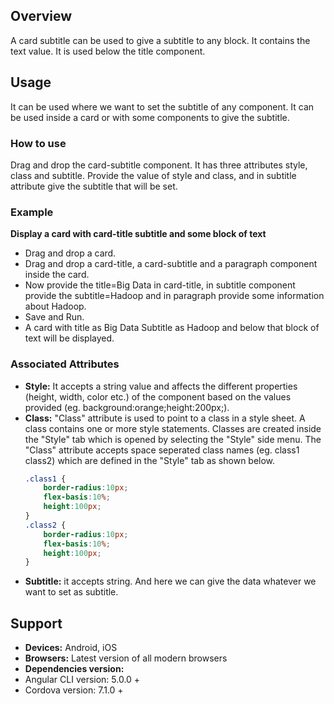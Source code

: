 ## Overview
A card subtitle can be used to give a subtitle to any block. It contains the text value. It is used below the title component.
## Usage
It can be used where we want to set the subtitle of any component. It can be used inside a card or with some components to give the subtitle.
### How to use
Drag and drop the card-subtitle component. It has three attributes style, class and subtitle. Provide the value of style and class, and in subtitle attribute give the subtitle that will be set.
### Example
**Display a card with card-title subtitle and some block of text**
- Drag and drop a card.
- Drag and drop a card-title, a card-subtitle and a paragraph component inside the card.
- Now provide the title=Big Data in card-title, in subtitle component provide the subtitle=Hadoop and in paragraph provide some information about Hadoop.
- Save and Run.
- A card with title as Big Data Subtitle as Hadoop and below that block of text will be displayed.
### Associated Attributes
- **Style:** It accepts a string value and affects the different properties (height, width, color etc.) of the component based on the values provided (eg. background:orange;height:200px;).
- **Class:** "Class" attribute is used to point to a class in a style sheet. A class contains one or more style statements. Classes are created inside the "Style" tab which is opened by selecting the "Style" side menu. The "Class" attribute accepts space seperated class names (eg. class1 class2) which are defined in the "Style" tab as shown below.
    ```css
    .class1 {
        border-radius:10px;
        flex-basis:10%;
        height:100px;
    }
    .class2 {
        border-radius:10px;
        flex-basis:10%;
        height:100px;
    }
    
    ```
- **Subtitle:** it accepts string. And here we can give the data whatever we want to set as subtitle.
## Support
- **Devices:** Android, iOS
- **Browsers:**  Latest version of all modern browsers
- **Dependencies version:** 
- Angular CLI version: 5.0.0 + 
- Cordova version: 7.1.0 + 
